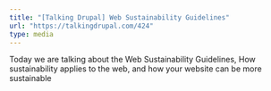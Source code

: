 ```yaml
---
title: "[Talking Drupal] Web Sustainability Guidelines"
url: "https://talkingdrupal.com/424"
type: media
---
```


Today we are talking about the Web Sustainability Guidelines, How sustainability applies to the web, and how your website can be more sustainable
